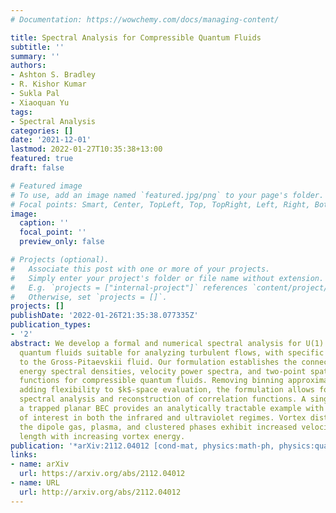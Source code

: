 ```yaml
---
# Documentation: https://wowchemy.com/docs/managing-content/

title: Spectral Analysis for Compressible Quantum Fluids
subtitle: ''
summary: ''
authors:
- Ashton S. Bradley
- R. Kishor Kumar
- Sukla Pal
- Xiaoquan Yu
tags:
- Spectral Analysis
categories: []
date: '2021-12-01'
lastmod: 2022-01-27T10:35:38+13:00
featured: true
draft: false

# Featured image
# To use, add an image named `featured.jpg/png` to your page's folder.
# Focal points: Smart, Center, TopLeft, Top, TopRight, Left, Right, BottomLeft, Bottom, BottomRight.
image:
  caption: ''
  focal_point: ''
  preview_only: false

# Projects (optional).
#   Associate this post with one or more of your projects.
#   Simply enter your project's folder or file name without extension.
#   E.g. `projects = ["internal-project"]` references `content/project/deep-learning/index.md`.
#   Otherwise, set `projects = []`.
projects: []
publishDate: '2022-01-26T21:35:38.077335Z'
publication_types:
- '2'
abstract: We develop a formal and numerical spectral analysis for U(1) symmetry-breaking
  quantum fluids suitable for analyzing turbulent flows, with specific application
  to the Gross-Pitaevskii fluid. Our formulation establishes the connection between
  energy spectral densities, velocity power spectra, and two-point spatial correlation
  functions for compressible quantum fluids. Removing binning approximations, and
  adding flexibility to $k$-space evaluation, the formulation allows for high resolution
  spectral analysis and reconstruction of correlation functions. A single vortex in
  a trapped planar BEC provides an analytically tractable example with spectral features
  of interest in both the infrared and ultraviolet regimes. Vortex distributions spanning
  the dipole gas, plasma, and clustered phases exhibit increased velocity coherence
  length with increasing vortex energy.
publication: '*arXiv:2112.04012 [cond-mat, physics:math-ph, physics:quant-ph]*'
links:
- name: arXiv
  url: https://arxiv.org/abs/2112.04012
- name: URL
  url: http://arxiv.org/abs/2112.04012
---
```

